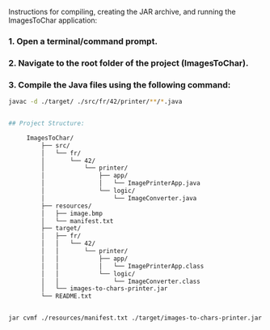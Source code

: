 
Instructions for compiling, creating the JAR archive, and running the ImagesToChar application:

### 1. Open a terminal/command prompt.

### 2. Navigate to the root folder of the project (ImagesToChar).

### 3. Compile the Java files using the following command:
   ```bash
   javac -d ./target/ ./src/fr/42/printer/**/*.java


## Project Structure:

        ImagesToChar/
            ├── src/
            │   └── fr/
            │       └── 42/
            │           └── printer/
            │               ├── app/
            │               │   └── ImagePrinterApp.java
            │               └── logic/
            │                   └── ImageConverter.java
            ├── resources/
            │   ├── image.bmp
            │   └── manifest.txt
            ├── target/
            │   ├── fr/
            │   │   └── 42/
            │   │       └── printer/
            │   │           ├── app/
            │   │           │   └── ImagePrinterApp.class
            │   │           └── logic/
            │   │               └── ImageConverter.class
            │   └── images-to-chars-printer.jar
            └── README.txt


jar cvmf ./resources/manifest.txt ./target/images-to-chars-printer.jar -C ./target/ .
